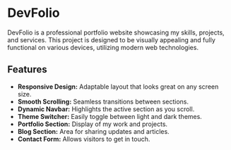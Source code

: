 # DevFolio

DevFolio is a professional portfolio website showcasing my skills, projects, and services. This project is designed to be visually appealing and fully functional on various devices, utilizing modern web technologies.

## Features

- **Responsive Design:** Adaptable layout that looks great on any screen size.
- **Smooth Scrolling:** Seamless transitions between sections.
- **Dynamic Navbar:** Highlights the active section as you scroll.
- **Theme Switcher:** Easily toggle between light and dark themes.
- **Portfolio Section:** Display of my work and projects.
- **Blog Section:** Area for sharing updates and articles.
- **Contact Form:** Allows visitors to get in touch.
